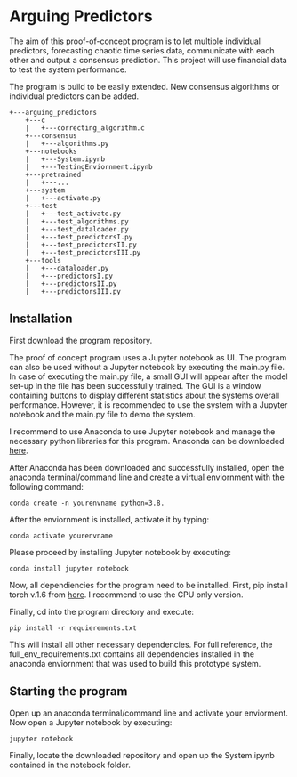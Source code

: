 # Arguing Predictors

The aim of this proof-of-concept program is to let multiple individual predictors, forecasting chaotic time series data, communicate with each other and output a consensus prediction. This project will use financial data to test the system performance.

The program is build to be easily extended. New consensus algorithms or individual predictors can be added. 

```shell
+---arguing_predictors
    +---c 
    |   +---correcting_algorithm.c
    +---consensus
    |   +---algorithms.py
    +---notebooks
    |   +---System.ipynb
    |   +---TestingEnviornment.ipynb
    +---pretrained
    |   +---...
    +---system
    |   +---activate.py
    +---test
    |   +---test_activate.py
    |   +---test_algorithms.py
    |   +---test_dataloader.py
    |   +---test_predictorsI.py
    |   +---test_predictorsII.py
    |   +---test_predictorsIII.py
    +---tools
    |   +---dataloader.py
    |   +---predictorsI.py
    |   +---predictorsII.py
    |   +---predictorsIII.py 
```

## Installation

First download the program repository.

The proof of concept program uses a Jupyter notebook as UI. The program can also be used without a Jupyter notebook by executing the main.py file. In case of executing the main.py file, a small GUI will appear after the model set-up in the file has been successfully trained. The GUI is a window containing buttons to display different statistics about the systems overall performance. However, it is recommended to use the system with a Jupyter notebook and the main.py file to demo the system.

I recommend to use Anaconda to use Jupyter notebook and manage the necessary python libraries for this program. Anaconda can be downloaded [here](https://www.anaconda.com/products/individual#Downloads).

After Anaconda has been downloaded and successfully installed, open the anaconda terminal/command line and create a virtual enviornment with the following command:

```shell
conda create -n yourenvname python=3.8. 
```

After the enviornment is installed, activate it by typing: 

```shell
conda activate yourenvname
```

Please proceed by installing Jupyter notebook by executing:

```shell
conda install jupyter notebook
```

Now, all dependiencies for the program need to be installed. First, pip install torch v.1.6 from [here](https://pytorch.org/get-started/previous-versions/). I recommend to use the CPU only version.

Finally, cd into the program directory and execute:

```shell
pip install -r requierements.txt
```

This will install all other necessary dependencies. For full reference, the full_env_requirements.txt contains all dependencies installed in the anaconda enviornment that was used to build this prototype system.

## Starting the program

Open up an anaconda terminal/command line and activate your enviorment. Now open a Jupyter notebook by executing: 
```shell
jupyter notebook
```
Finally, locate the downloaded repository and open up the System.ipynb contained in the notebook folder. 
